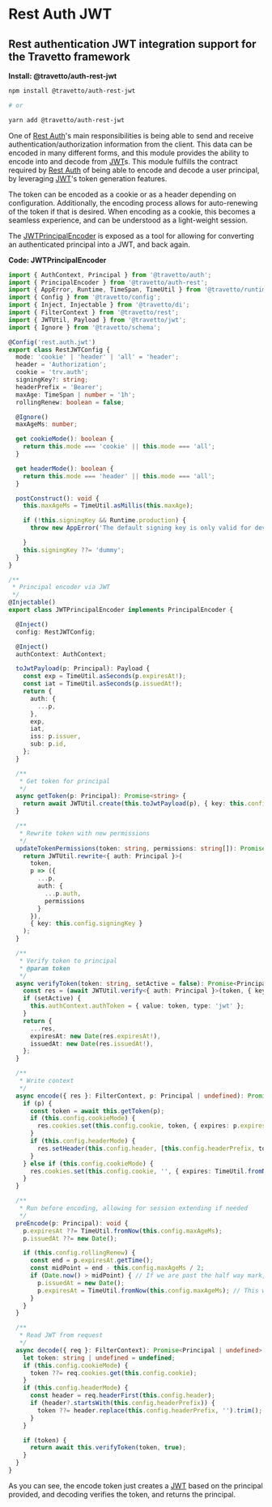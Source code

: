 <!-- This file was generated by @travetto/doc and should not be modified directly -->
<!-- Please modify https://github.com/travetto/travetto/tree/main/module/auth-rest-jwt/DOC.tsx and execute "npx trv doc" to rebuild -->
# Rest Auth JWT

## Rest authentication JWT integration support for the Travetto framework

**Install: @travetto/auth-rest-jwt**
```bash
npm install @travetto/auth-rest-jwt

# or

yarn add @travetto/auth-rest-jwt
```

One of [Rest Auth](https://github.com/travetto/travetto/tree/main/module/auth-rest#readme "Rest authentication integration support for the Travetto framework")'s main responsibilities is being able to send and receive authentication/authorization information from the client.  This data can be encoded in many different forms, and this module provides the ability to encode into and decode from [JWT](https://jwt.io/)s. This module fulfills the contract required by [Rest Auth](https://github.com/travetto/travetto/tree/main/module/auth-rest#readme "Rest authentication integration support for the Travetto framework") of being able to encode and decode a user principal, by leveraging [JWT](https://github.com/travetto/travetto/tree/main/module/jwt#readme "JSON Web Token implementation")'s token generation features. 

The token can be encoded as a cookie or as a header depending on configuration.  Additionally, the encoding process allows for auto-renewing of the token if that is desired.  When encoding as a cookie, this becomes a seamless experience, and can be understood as a light-weight session. 

The [JWTPrincipalEncoder](https://github.com/travetto/travetto/tree/main/module/auth-rest-jwt/src/principal-encoder.ts#L46) is exposed as a tool for allowing for converting an authenticated principal into a JWT, and back again.

**Code: JWTPrincipalEncoder**
```typescript
import { AuthContext, Principal } from '@travetto/auth';
import { PrincipalEncoder } from '@travetto/auth-rest';
import { AppError, Runtime, TimeSpan, TimeUtil } from '@travetto/runtime';
import { Config } from '@travetto/config';
import { Inject, Injectable } from '@travetto/di';
import { FilterContext } from '@travetto/rest';
import { JWTUtil, Payload } from '@travetto/jwt';
import { Ignore } from '@travetto/schema';

@Config('rest.auth.jwt')
export class RestJWTConfig {
  mode: 'cookie' | 'header' | 'all' = 'header';
  header = 'Authorization';
  cookie = 'trv.auth';
  signingKey?: string;
  headerPrefix = 'Bearer';
  maxAge: TimeSpan | number = '1h';
  rollingRenew: boolean = false;

  @Ignore()
  maxAgeMs: number;

  get cookieMode(): boolean {
    return this.mode === 'cookie' || this.mode === 'all';
  }

  get headerMode(): boolean {
    return this.mode === 'header' || this.mode === 'all';
  }

  postConstruct(): void {
    this.maxAgeMs = TimeUtil.asMillis(this.maxAge);

    if (!this.signingKey && Runtime.production) {
      throw new AppError('The default signing key is only valid for development use, please specify a config value at rest.auth.jwt.signingKey');

    }
    this.signingKey ??= 'dummy';
  }
}

/**
 * Principal encoder via JWT
 */
@Injectable()
export class JWTPrincipalEncoder implements PrincipalEncoder {

  @Inject()
  config: RestJWTConfig;

  @Inject()
  authContext: AuthContext;

  toJwtPayload(p: Principal): Payload {
    const exp = TimeUtil.asSeconds(p.expiresAt!);
    const iat = TimeUtil.asSeconds(p.issuedAt!);
    return {
      auth: {
        ...p,
      },
      exp,
      iat,
      iss: p.issuer,
      sub: p.id,
    };
  }

  /**
   * Get token for principal
   */
  async getToken(p: Principal): Promise<string> {
    return await JWTUtil.create(this.toJwtPayload(p), { key: this.config.signingKey });
  }

  /**
   * Rewrite token with new permissions
   */
  updateTokenPermissions(token: string, permissions: string[]): Promise<string> {
    return JWTUtil.rewrite<{ auth: Principal }>(
      token,
      p => ({
        ...p,
        auth: {
          ...p.auth,
          permissions
        }
      }),
      { key: this.config.signingKey }
    );
  }

  /**
   * Verify token to principal
   * @param token
   */
  async verifyToken(token: string, setActive = false): Promise<Principal> {
    const res = (await JWTUtil.verify<{ auth: Principal }>(token, { key: this.config.signingKey })).auth;
    if (setActive) {
      this.authContext.authToken = { value: token, type: 'jwt' };
    }
    return {
      ...res,
      expiresAt: new Date(res.expiresAt!),
      issuedAt: new Date(res.issuedAt!),
    };
  }

  /**
   * Write context
   */
  async encode({ res }: FilterContext, p: Principal | undefined): Promise<void> {
    if (p) {
      const token = await this.getToken(p);
      if (this.config.cookieMode) {
        res.cookies.set(this.config.cookie, token, { expires: p.expiresAt });
      }
      if (this.config.headerMode) {
        res.setHeader(this.config.header, [this.config.headerPrefix, token].join(' ').trimStart());
      }
    } else if (this.config.cookieMode) {
      res.cookies.set(this.config.cookie, '', { expires: TimeUtil.fromNow(-1, 'h') }); // Clear out cookie
    }
  }

  /**
   * Run before encoding, allowing for session extending if needed
   */
  preEncode(p: Principal): void {
    p.expiresAt ??= TimeUtil.fromNow(this.config.maxAgeMs);
    p.issuedAt ??= new Date();

    if (this.config.rollingRenew) {
      const end = p.expiresAt.getTime();
      const midPoint = end - this.config.maxAgeMs / 2;
      if (Date.now() > midPoint) { // If we are past the half way mark, renew the token
        p.issuedAt = new Date();
        p.expiresAt = TimeUtil.fromNow(this.config.maxAgeMs); // This will trigger a re-send
      }
    }
  }

  /**
   * Read JWT from request
   */
  async decode({ req }: FilterContext): Promise<Principal | undefined> {
    let token: string | undefined = undefined;
    if (this.config.cookieMode) {
      token ??= req.cookies.get(this.config.cookie);
    }
    if (this.config.headerMode) {
      const header = req.headerFirst(this.config.header);
      if (header?.startsWith(this.config.headerPrefix)) {
        token ??= header.replace(this.config.headerPrefix, '').trim();
      }
    }

    if (token) {
      return await this.verifyToken(token, true);
    }
  }
}
```

As you can see, the encode token just creates a [JWT](https://jwt.io/) based on the principal provided, and decoding verifies the token, and returns the principal.
